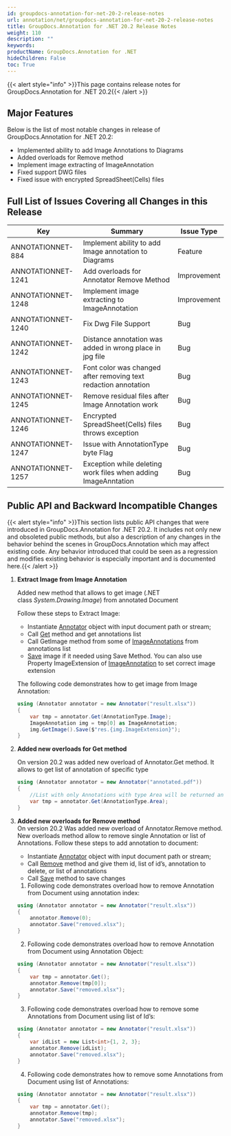 ```yaml
---
id: groupdocs-annotation-for-net-20-2-release-notes
url: annotation/net/groupdocs-annotation-for-net-20-2-release-notes
title: GroupDocs.Annotation for .NET 20.2 Release Notes
weight: 110
description: ""
keywords: 
productName: GroupDocs.Annotation for .NET
hideChildren: False
toc: True
---
```


{{< alert style="info" >}}This page contains release notes for GroupDocs.Annotation for .NET 20.2{{< /alert >}}

## Major Features

Below is the list of most notable changes in release of GroupDocs.Annotation for .NET 20.2:
*   Implemented ability to add Image Annotations to Diagrams
*   Added overloads for Remove method
*   Implement image extracting of ImageAnnotation 
*   Fixed support DWG files
*   Fixed issue with encrypted SpreadSheet(Cells) files

## Full List of Issues Covering all Changes in this Release

| Key | Summary | Issue Type |
| --- | --- | --- |
| ANNOTATIONNET-884 | Implement ability to add Image annotation to Diagrams | Feature |
| ANNOTATIONNET-1241 | Add overloads for Annotator Remove Method | Improvement |
| ANNOTATIONNET-1248 | Implement image extracting to ImageAnnotation | Improvement |
| ANNOTATIONNET-1240 | Fix Dwg File Support | Bug |
| ANNOTATIONNET-1242 | Distance annotation was added in wrong place in jpg file | Bug |
| ANNOTATIONNET-1243 | Font color was changed after removing text redaction annotation | Bug |
| ANNOTATIONNET-1245 | Remove residual files after Image Annotation work | Bug |
| ANNOTATIONNET-1246 | Encrypted SpreadSheet(Cells) files throws exception | Bug |
| ANNOTATIONNET-1247 | Issue with AnnotationType byte Flag | Bug |
| ANNOTATIONNET-1257 | Exception while deleting work files when adding ImageAnntation | Bug |
  

## Public API and Backward Incompatible Changes

{{< alert style="info" >}}This section lists public API changes that were introduced in GroupDocs.Annotation for .NET 20.2. It includes not only new and obsoleted public methods, but also a description of any changes in the behavior behind the scenes in GroupDocs.Annotation which may affect existing code. Any behavior introduced that could be seen as a regression and modifies existing behavior is especially important and is documented here.{{< /alert >}}

1.  **Extract Image from Image Annotation**  
    
    Added new method that allows to get image (.NET class *System.Drawing.Image*) from annotated Document 
    
    Follow these steps to Extract Image:
    *   Instantiate [Annotator](https://reference.groupdocs.com/net/annotation/groupdocs.annotation/annotator) object with input document path or stream;
    *   Call [Get](https://reference.groupdocs.com/net/annotation/groupdocs.annotation/annotator/methods/get) method and get annotations list
    *   Call GetImage method from some of [ImageAnnotations](https://reference.groupdocs.com/net/annotation/groupdocs.annotation.models.annotationmodels/imageannotation) from annotations list
    *   [Save](https://docs.microsoft.com/en-us/dotnet/api/system.drawing.image.save?view=netframework-4.8#System_Drawing_Image_Save_System_String_) image if it needed using Save Method. You can also use Property ImageExtension of [ImageAnnotation](https://reference.groupdocs.com/net/annotation/groupdocs.annotation.models.annotationmodels/imageannotation) to set correct image extension
    
    The following code demonstrates how to get image from Image Annotation:
    
    ```csharp
    using (Annotator annotator = new Annotator("result.xlsx"))
    {
      	var tmp = annotator.Get(AnnotationType.Image);
        ImageAnnotation img = tmp[0] as ImageAnnotation; 	
    	img.GetImage().Save($"res.{img.ImageExtension}");
    }
    ```
    
2.  **Added new overloads for Get method** 
    
    On version 20.2 was added new overload of Annotator.Get method. It allows to get list of annotation of specific type
    ```csharp
    using (Annotator annotator = new Annotator("annotated.pdf"))
    {
    	//List with only Annotations with type Area will be returned and saved as tmp variable                
    	var tmp = annotator.Get(AnnotationType.Area);            
    }
    ```
    
3.  **Added new overloads for Remove method**  
    On version 20.2 Was added new overload of Annotator.Remove method.
    New overloads method allow to remove single Annotation or list of Annotations.
    Follow these steps to add annotation to document:
    
    *   Instantiate [Annotator](https://reference.groupdocs.com/net/annotation/groupdocs.annotation/annotator) object with input document path or stream;
    *   Call [Remove](https://reference.groupdocs.com/net/annotation/groupdocs.annotation/annotator/methods/remove) method and give them id, list of id’s, annotation to delete, or list of annotations 
    *   Call [Save](https://reference.groupdocs.com/net/annotation/groupdocs.annotation.annotator/save/methods/2) method to save changes
       
    1) Following code demonstrates overload how to remove Annotation from Document using annotation index:
    ```csharp
    using (Annotator annotator = new Annotator("result.xlsx"))
    {
    	annotator.Remove(0);
    	annotator.Save("removed.xlsx");
    }
    ```
    
    2) Following code demonstrates overload how to remove Annotation from Document using Annotation Object:
    ```csharp
    using (Annotator annotator = new Annotator("result.xlsx"))
    {
    	var tmp = annotator.Get();
    	annotator.Remove(tmp[0]);
    	annotator.Save("removed.xlsx");
    }
    ```
    
    3) Following code demonstrates overload how to remove some Annotations from Document using list of Id’s:
    ```csharp
    using (Annotator annotator = new Annotator("result.xlsx"))
    {
    	var idList = new List<int>{1, 2, 3};
    	annotator.Remove(idList);
    	annotator.Save("removed.xlsx");
    }
    ```

    4) Following code demonstrates how to remove some Annotations from Document using list of Annotations:
    ```csharp
    using (Annotator annotator = new Annotator("result.xlsx"))
    {
    	var tmp = annotator.Get();
    	annotator.Remove(tmp);
    	annotator.Save("removed.xlsx");
    }
    ```